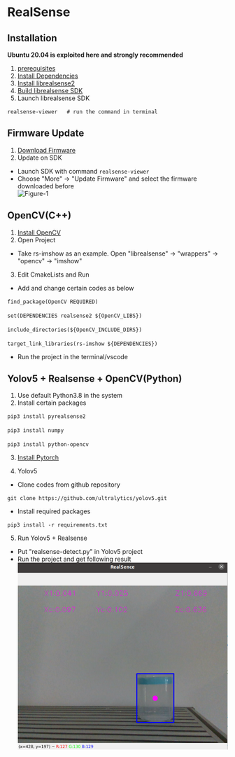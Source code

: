 # RealSense

## Installation
**Ubuntu 20.04 is exploited here and strongly recommended**

1. [prerequisites](https://dev.intelrealsense.com/docs/compiling-librealsense-for-linux-ubuntu-guide#prerequisites) 
2. [Install Dependencies](https://dev.intelrealsense.com/docs/compiling-librealsense-for-linux-ubuntu-guide#install-dependencies)
3. [Install librealsense2](https://dev.intelrealsense.com/docs/compiling-librealsense-for-linux-ubuntu-guide#install-librealsense2)
4. [Build librealsense SDK](https://dev.intelrealsense.com/docs/compiling-librealsense-for-linux-ubuntu-guide#building-librealsense2-sdk)
5.  Launch librealsense SDK  
```
realsense-viewer   # run the command in terminal
```
## Firmware Update
1. [Download Firmware](https://dev.intelrealsense.com/docs/firmware-releases)
2. Update on SDK
* Launch SDK with command `realsense-viewer`
* Choose "More" -> "Update Firmware" and select the firmware downloaded before   
![Figure-1](/Figures/Figure-1.png "Figure-1")

## OpenCV(C++)
1. [Install OpenCV](https://github.com/IntelRealSense/librealsense/blob/master/wrappers/opencv/readme.md#linux)
2. Open Project
* Take rs-imshow as an example. Open "librealsense" -> "wrappers" -> "opencv" -> "imshow"
3. Edit CmakeLists and Run
* Add and change certain codes as below
```
find_package(OpenCV REQUIRED)

set(DEPENDENCIES realsense2 ${OpenCV_LIBS})

include_directories(${OpenCV_INCLUDE_DIRS})

target_link_libraries(rs-imshow ${DEPENDENCIES})
```
* Run the project in the terminal/vscode

## Yolov5 + Realsense + OpenCV(Python)
1. Use default Python3.8 in the system
2. Install certain packages
```
pip3 install pyrealsense2

pip3 install numpy

pip3 install python-opencv
```
3. [Install Pytorch](https://pytorch.org/features/)

4. Yolov5
* Clone codes from github repository
```
git clone https://github.com/ultralytics/yolov5.git
```
* Install required packages
```
pip3 install -r requirements.txt
```
5. Run Yolov5 + Realsense
* Put "realsense-detect.py" in Yolov5 project
* Run the project and get following result  
![Figure-2](/Figures/Realsense/Figure-2.png "Figure-2")

